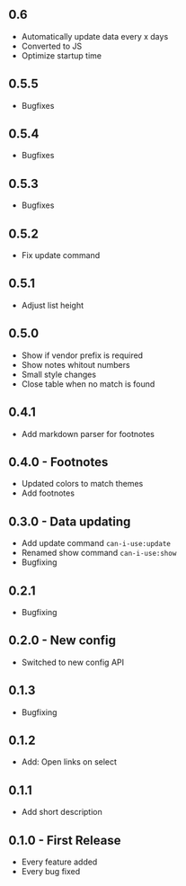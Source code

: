 ## 0.6
- Automatically update data every x days
- Converted to JS
- Optimize startup time

## 0.5.5
- Bugfixes

## 0.5.4
- Bugfixes

## 0.5.3
- Bugfixes

## 0.5.2
* Fix update command

## 0.5.1
* Adjust list height

## 0.5.0
* Show if vendor prefix is required
* Show notes whitout numbers
* Small style changes
* Close table when no match is found

## 0.4.1
* Add markdown parser for footnotes

## 0.4.0 - Footnotes
* Updated colors to match themes
* Add footnotes


## 0.3.0 - Data updating
* Add update command `can-i-use:update`
* Renamed show command `can-i-use:show`
* Bugfixing

## 0.2.1
* Bugfixing

## 0.2.0 - New config
* Switched to new config API

## 0.1.3
* Bugfixing

## 0.1.2
* Add: Open links on select

## 0.1.1
* Add short description

## 0.1.0 - First Release
* Every feature added
* Every bug fixed
